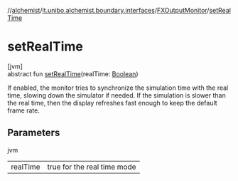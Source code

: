 //[alchemist](../../../index.md)/[it.unibo.alchemist.boundary.interfaces](../index.md)/[FXOutputMonitor](index.md)/[setRealTime](set-real-time.md)

# setRealTime

[jvm]\
abstract fun [setRealTime](set-real-time.md)(realTime: [Boolean](https://kotlinlang.org/api/latest/jvm/stdlib/kotlin/-boolean/index.html))

If enabled, the monitor tries to synchronize the simulation time with the real time, slowing down the simulator if needed. If the simulation is slower than the real time, then the display refreshes fast enough to keep the default frame rate.

## Parameters

jvm

| | |
|---|---|
| realTime | true for the real time mode |
